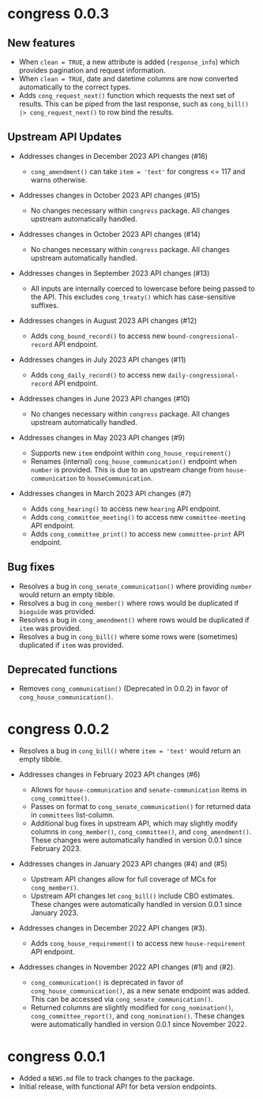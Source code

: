 # congress 0.0.3

## New features

* When `clean = TRUE`, a new attribute is added (`response_info`) which provides pagination and request information.
* When `clean = TRUE`, date and datetime columns are now converted automatically to the correct types.
* Adds `cong_request_next()` function which requests the next set of results. This can be piped from the last response, such as `cong_bill() |> cong_request_next()` to row bind the results.

## Upstream API Updates

* Addresses changes in December 2023 API changes (#16)
  * `cong_amendment()` can take `item = 'text'` for congress <= 117 and warns otherwise.

* Addresses changes in October 2023 API changes (#15)
  * No changes necessary within `congress` package. All changes upstream automatically handled.

* Addresses changes in October 2023 API changes (#14)
  * No changes necessary within `congress` package. All changes upstream automatically handled.

* Addresses changes in September 2023 API changes (#13)
  * All inputs are internally coerced to lowercase before being passed to the API. This excludes `cong_treaty()` which has case-sensitive suffixes.

* Addresses changes in August 2023 API changes (#12)
  * Adds `cong_bound_record()` to access new `bound-congressional-record` API endpoint.

* Addresses changes in July 2023 API changes (#11)
  * Adds `cong_daily_record()` to access new `daily-congressional-record` API endpoint.

* Addresses changes in June 2023 API changes (#10)
  * No changes necessary within `congress` package. All changes upstream automatically handled.

* Addresses changes in May 2023 API changes (#9)
  * Supports new `item` endpoint within `cong_house_requirement()`
  * Renames (internal) `cong_house_communication()` endpoint when `number` is provided. This is due to an upstream change from `house-communication` to `houseCommunication`.
  
* Addresses changes in March 2023 API changes (#7)
  * Adds `cong_hearing()` to access new `hearing` API endpoint.
  * Adds `cong_committee_meeting()` to access new `committee-meeting` API endpoint.
  * Adds `cong_committee_print()` to access new `committee-print` API endpoint.
  
## Bug fixes
* Resolves a bug in `cong_senate_communication()` where providing `number` would return an empty tibble.
* Resolves a bug in `cong_member()` where rows would be duplicated if `bioguide` was provided.
* Resolves a bug in `cong_amendment()` where rows would be duplicated if `item` was provided.
* Resolves a bug in `cong_bill()` where some rows were (sometimes) duplicated if `item` was provided.

## Deprecated functions
* Removes `cong_communication()` (Deprecated in 0.0.2) in favor of `cong_house_communication()`.

# congress 0.0.2

* Resolves a bug in `cong_bill()` where `item = 'text'` would return an empty tibble.

* Addresses changes in February 2023 API changes (#6)
  * Allows for `house-communication` and `senate-communication` items in `cong_committee()`.
  * Passes on format to `cong_senate_communication()` for returned data in `committees` list-column.
  * Additional bug fixes in upstream API, which may slightly modify columns in `cong_member()`, 
  `cong_committee()`, and `cong_amendment()`. These changes 
  were automatically handled in version 0.0.1 since February 2023.

* Addresses changes in January 2023 API changes (#4) and (#5)
  * Upstream API changes allow for full coverage of MCs for `cong_member()`.
  * Upstream API changes let `cong_bill()` include CBO estimates.  These changes 
  were automatically handled in version 0.0.1 since January 2023.

* Addresses changes in December 2022 API changes (#3).
  * Adds `cong_house_requirement()` to access new `house-requirement` API endpoint.

* Addresses changes in November 2022 API changes (#1) and (#2).
  * `cong_communication()` is deprecated in favor of `cong_house_communication()`, 
  as a new senate endpoint was added. This can be accessed via `cong_senate_communication()`.
  * Returned columns are slightly modified for `cong_nomination()`, `cong_committee_report()`, 
  and `cong_nomination()`. These changes were automatically handled in version 0.0.1 
  since November 2022.

# congress 0.0.1

* Added a `NEWS.md` file to track changes to the package.
* Initial release, with functional API for beta version endpoints.
